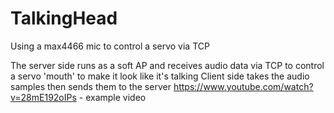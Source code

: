 # TalkingHead
Using a max4466 mic to control a servo via TCP

The server side runs as a soft AP and receives audio data via TCP to control a servo 'mouth' to make it look like it's talking
Client side takes the audio samples then sends them to the server
https://www.youtube.com/watch?v=28mE192oIPs - example video
